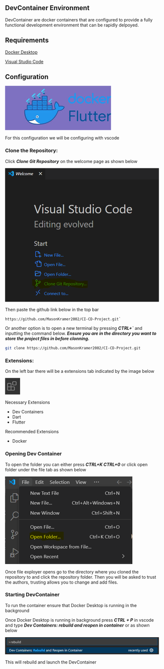 ## DevContainer Environment
DevContainer are docker containers that are configured to provide a fully functional development environment that can be rapidly delpoyed.

## Requirements
[Docker Desktop](https://www.docker.com/products/docker-desktop/)

[Visual Studio Code](https://code.visualstudio.com/download)

## Configuration
![DockerFlutterImage](/docs/images/DockerFlutterLogo.jpg)

For this configuration we will be configuring with vscode

### **Clone the Repository:** 
Click ***Clone Git Repository*** on the welcome page as shown below

![VSCODEWELCOM](/docs/images/VSCODE_Welcome_Page.PNG)

Then paste the github link below in the top bar
```
https://github.com/MasonKramer2002/CI-CD-Project.git`

```

Or another option is to open a new terminal by pressing ***CTRL+`*** and inputting the command below. ***Ensure you are in the directory you want to store the project files in before clonning.***


```bash
git clone https://github.com/MasonKramer2002/CI-CD-Project.git
```

### **Extensions:** 
On the left bar there will be a extensions tab indicated by the image below

![ExtensionsLogo](/docs/images/ExtensionsLogo.PNg)

Necessary Extensions
+ Dev Containers
+ Dart
+ Flutter

Recommended Extensions
+ Docker

### Opening Dev Container

To open the folder you can either press ***CTRL+K CTRL+0*** or click open folder under the file tab as shown below

![openfolder](/docs/images/VSCODE_Open_Folder.PNG)

Once file exployer opens go to the directory where you cloned the repository to and click the repository folder. Then you will be asked to trust the authors, trusting allows you to change and add files.

### Starting DevContainer
To run the container ensure that Docker Desktop is running in the background

Once Docker Desktop is running in background press ***CTRL + P*** in vscode and type ***Dev Containers: rebuild and reopen in container*** or as shown below

![rebuild](/docs/images/rebuild_DevContainer.PNG)

This will rebuild and launch the DevContainer

